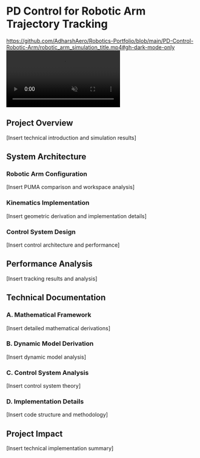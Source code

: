 # PD Control for Robotic Arm Trajectory Tracking

https://github.com/AdharshAero/Robotics-Portfolio/blob/main/PD-Control-Robotic-Arm/robotic_arm_simulation_title.mp4#gh-dark-mode-only
<video src="your-video-url" autoplay loop muted playsinline style="max-width: 100%;">
</video>

## Project Overview
[Insert technical introduction and simulation results]

## System Architecture

### Robotic Arm Configuration
[Insert PUMA comparison and workspace analysis]

### Kinematics Implementation
[Insert geometric derivation and implementation details]

### Control System Design
[Insert control architecture and performance]

## Performance Analysis
[Insert tracking results and analysis]

## Technical Documentation

### A. Mathematical Framework
[Insert detailed mathematical derivations]

### B. Dynamic Model Derivation
[Insert dynamic model analysis]

### C. Control System Analysis
[Insert control system theory]

### D. Implementation Details
[Insert code structure and methodology]

## Project Impact
[Insert technical implementation summary]
